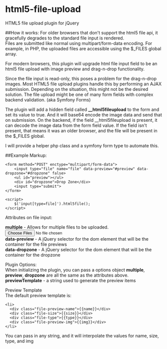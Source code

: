 # html5-file-upload
HTML5 file upload plugin for jQuery

##How it works:
For older browsers that don't support the html5 file api, it gracefully degrades to the standard file input is rendered.  
Files are submitted like normal using multipart/form-data encoding.  For example, in PHP, the uploaded files are accessible using 
the $_FILES global array.

For modern browsers, this plugin will upgrade html file input field to be an html5 file upload with image preview and drag-n-drop functionality.  

Since the file input is read-only, this poses a problem for the drag-n-drop images.  Most HTML5 file upload plugins handle this by
performing an AJAX submission.  Depending on the situation, this might not be the desired solution.  The file upload might be one
of many form fields with complex backend validation. (aka Symfony Forms)

The plugin will add a hidden field called **__html5fileupload** to the form and set its value to true.  And it will base64 encode the image data
and send that on submission. On the backend, if the field __html5fileupload is present, it can decode the image data from the form field 
value.  If the field isn't present, that means it was an older browser, and the file will be present in the $_FILES global.

I will provide a helper php class and a symfony form type to automate this.


##Example Markup:

    <form method="POST" enctype="multipart/form-data">
        <input type="file" name="file" data-preview="#preview" data-dropzone="#dropzone" false>
        <ul id="preview"></ul>
        <div id="dropzone">Drop Zone</div>
        <input type="submit">
    </form>
    
    <script>
        $('input[type=file]').html5file();
    </script>
    
    
Attributes on file input:

  **multiple** - Allows for multiple files to be uploaded.  <input type="file" multiple>   
  **data-preview** - A jQuery selector for the dom element that will be the container for the file previews  
  **data-dropzone** - A jQuery selector for the dom element that will be the container for the dropzone  
  
Plugin Options:   
When initializing the plugin, you can pass a options object  **multiple**, **preview**, **dropzone** are all the same as the attributes above. 
**previewTemplate** - a string used to generate the preview items  

Preview Template   
The default preview template is:

    <li>
      <div class="file-preview-name">{{name}}</div>
      <div class="file-size">{{size}}</div>
      <div class="file-type">{{type}}</div>
      <div class="file-preview-img">{{img}}</div>
    </li>

You can pass in any string, and it will interpolate the values for name, size, type, and img



  
  
  
